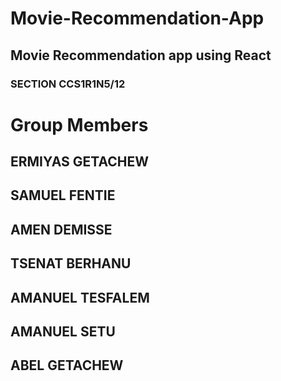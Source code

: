 # Movie-Recommendation-App
## Movie Recommendation app using React

### SECTION CCS1R1N5/12

# Group Members

## ERMIYAS GETACHEW 
## SAMUEL FENTIE
## AMEN DEMISSE
## TSENAT BERHANU
## AMANUEL TESFALEM
## AMANUEL SETU
## ABEL GETACHEW

